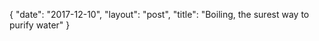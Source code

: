 {
   "date": "2017-12-10",
   "layout": "post",
   "title": "Boiling, the surest way to purify water"
}

